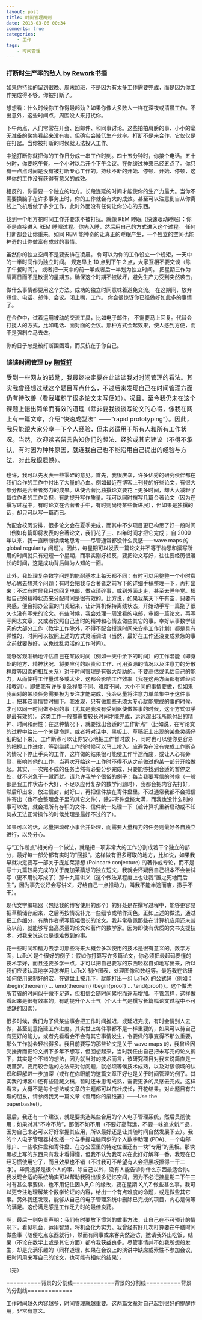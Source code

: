 ```yaml
---
layout: post
title: 时间管理两则
date: 2013-03-06 00:34
comments: true
categories: 
    - 工作
tags: 
    - 时间管理
---
```

<h3>打断时生产率的敌人 by <a href="http://book.douban.com/subject/5320866/">Rework</a>书摘</h3>
如果你持续的留到很晚、周末加班，不是因为有太多工作需要完成，而是因为你工作完成得不够。你被打断了。

想想看：什么时候你工作得最起劲？如果你像大多数人一样在深夜或清晨工作。不出意外，这些时间点，周围没人来打扰你。

下午两点，人们常常在开会、回邮件、和同事讨论。这些拍拍肩膀的事、小小的毫无准备的聚集看起来没有害，但确实会降低生产效率。打断不是来合作，它仅仅是在打岔。当你被打断的时候就无法投入工作。

中途打断你就把你的工作日分成一串工作时刻。四十五分钟时，你接个电话。五十分时，你要吃午餐。一个小时以后开个下午会议。在你缓过神来已经五点了。你只有一点点时间是没有被打断专心工作的。持续不断的开始、停顿、开始、停顿，这样你的工作没有获得有意义的成效。

相反的，你需要一个独立的地方。长段连延的时间才能使你的生产力最大。当你不需要换脑子在许多事务上时，你的工作就会有大的成效。甚至可以注意到自从你离线上飞机后做了多少工作，此时外面没有任何让你分心的东西。

找到一个地方花时间工作并要求不被打扰。就像 REM 睡眠（快速眼动睡眠）：你不是直接进入 REM 睡眠过程。你先入睡，然后用自己的方式进入这个过程。 任何打断都会让你重来。如同 REM 能神奇的让真正的睡眠产生，一个独立的空间也能神奇的让你做富有成效的事情。

虽然你的独立空间不是要安排在凌晨。 你可以为你的工作设立一个规矩，一天中的一半时间作为独立时间。 规定早上 10 点到下午 2 点，大家互相不要交谈（除了午餐时间）。 或者把一天中的前一半或者后一半划为独立时间。 把星期三作为隔离日而不是散漫的星期五。确保这个时期不被破坏，避免生产力受到突然袭击。

做什么事情都要用这个方法。成功的独立时间意味着避免交流。 在这期间，放弃短信、电话、邮件、会议。闭上嘴，工作。 你会很惊讶你已经做好如此多的事情了。

在合作中，试着运用被动的交流工具，比如电子邮件， 不需要马上回复。代替会打搅人的方式，比如电话、面对面的会议。那种方式会起效果，使人感到方便，而不是强制立马去做。

你的日子总是被打断围困着，而反抗在于你自己。
<h3><strong>谈谈时间管理 by <a href="http://www.global-sci.org/mc/issues/1/no4/pdf/40.pdf">陶哲轩</a></strong></h3>
<span style="line-height: 1.714285714; font-size: 1rem;">受到一些网友的鼓励，我最终决定要在此谈谈我对时间管理的看法。其实我曾经想过就这个题目写点什么，不过后来发现自己在时间管理方面仍有待改善（看我堆积了很多论文未写便知）。况且，至今我仍未在这个课题上悟出简单而有效的道理（除非要我谈谈写论文的心得，像我在网上有一篇文章，介绍“快速成型法”  ——“rapid prototyping”）。因此，我只能跟大家分享一下个人经验，但未必适用于所有人和所有工作状况。当然，欢迎读者留言告知你们的想法、经验或其它建议（不得不承认，有时因为种种原因，就连我自己也不能沿用自己提出的经验与方法，对此我很遗憾）。</span>

也许，我可以先发表一些零碎的意见。首先，我很庆幸，许多优秀的研究伙伴都在我们合作的工作中付出了大量的心血。例如最近在博客上刊登的好些论文，有很大部分都是合著者努力的成果。纵使合著比独撰论文要花上更多时间，却大大减轻了每位作者的工作负担，有助提升写作质量。我可以同时撰写几篇合著论文（因为在撰写过程中，有时论文在合著者手中，有时则尚待某些新进展），但如果是独撰的话，却只可以写一篇而已。

为配合校历安排，很多论文会在夏季完成，而其中不少项目更已构思了好一段时间（例如有篇即将发表的合著论文，我们花了三、四年时间才把它完成； 自 2000 年以来，我一直断断续续地思考——尽管通常都没什么灵感——wave maps 的 global regularity 问题）。因此，每星期可以发表一篇论文并不等于构思和撰写所用的时间就只有短短一个星期，而事实刚好相反，要把论文写好，往往要经历很漫长的时间，这是成功背后鲜为人知的一面。

此外，我处理复杂数学问题的能耐基本上每天都不同：有时可以用整整一个小时费尽心思去想某个问题；有时会把我与合著者之前写下的详细手稿整理一下，再打出来；不过有时候我只想回复电邮，做点琐碎事，或到外面走走，甚至去睡午觉。根据自己的精神状态来分配时间是很有效的。比方说，如果我某天下午有空，只要有灵感，便会把办公室的门关起来，让计算机保持离线状态，开始动手写一篇拖了很久也没有写完的论文。有些时候，我会处理一周没看的电邮，审阅一篇论文，再写写网志文章，又或者按照自己当时的精神和心情去做些其它的事。幸好从事数学研究的大部分工作（教学工作除外，不得不配合授课时间来安排工作计划）都是具有弹性的，时间可以按照上述的方式灵活调动（当然，最好在工作还没变成紧急的事之前就要做好，以免扰乱灵活的工作时间）。

能够客观准确地评估自己在某段时间（例如一天中余下的时间）的工作潜能（即身处的地方、精神状况、将要应付的职责和工作、可用资源的情况以及注意力的分散程度等因素的相互关系）对于时间管理是有很大帮助的。不要高估或低估自己的能力，从而使得工作量过多或太少，这都会影响工作效率（我在这两方面都有过经验和教训）。即使我有许多复杂程度不同、难度不同、大小不同的事情要做，但如果我面对的某项任务需要极为专注才能完成，我会尽量将注意力单单集中于这件事上，把其它事情暂时搁下。我发现，只有做那些无须太专心就能完成的事的时候，才可以同一时间做不同的事（尤其是我没有受到驱使做某事的时候，这个方式似乎是最有效的）。这类工作一般都需要较长时间才能完成，远远超出我所能付出的精神、时间和耐性；在这种情况下，就要找出合适的“工作断点”（比如说，在写论文的过程中给出一个关键命题，或者将对话中、黑板上、草稿纸上出现的某些灵感仔细的记下来）。工作断点可以让你安心地把工作暂时放下，同时也可以使你更容易的把握工作进度，等到继续工作的时候可以马上投入。应避免在没有完成工作断点的情况下停止手头的工作，这样做的结果很可能使工作半途而废，或让人心有旁骛，影响其他的工作，当再次开始这一工作时不得不从之前做过的某一部分开始做起。其实，一次完不成的任务当然有必要分步完成，只要能够找到合适的暂停之处，就不必急于一蹴而就。请允许我举个很俗的例子：每当我要写信的时候（一般都是我工作状态不大好，不足以应付复杂的数学问题时），我都会把内容先打好，然后印出来，放进信封，封好口，再把信件放在寄件盘里。不过通常我都不会把信件寄出（也不会整理盘子里的其它文件），除非寄件盘挤太满，而我也没什么别的事可以做，就会把所有存积的文件、信件统一处理一下（趁计算机重新启动或不知何故无法正常操作的时候处理是最好不过的了）。

如果可以的话，尽量把琐碎小事合并处理，而需要大量精力的任务则最好各自独立进行，以免分心。

与“工作断点”相关的一个做法，就是把一项非常大的工作分割成若干个独立的部分，最好每一部分都有实时的“回报”。这样做有很多可取的地方，比如说，如果我早就决定要写一部关于庞加莱猜想 (Poincaré conjecture) 的著作或专论，而不是写十九篇较易完成的关于庞加莱猜想的独立短文，我就会怀疑我自己根本不会尝试写（更不用说写成了）那十九篇讲义（这个做法某程度上也让我“置之死地而后生”，因为事先说好会写讲义，好给自己一点推动力，叫我不能半途而废，撒手不干）。

现代文字编辑器（包括我的博客使用的那个）的好处是在撰写过程中，能够更容易把草稿储存起来，之后再按情况补充一些细节或稍作润色。正如上述的做法，通过把工作细分，有助作者撰写篇幅很长的论文。我非常敬佩那些在计算机应用还未普及以前，就能够写出高质量的论文和著作的数学家。因为即使有优质的文书支援技术，对我来说这也是很难做到的事。

花一些时间和精力去学习那些将来大概会多次使用的技术是很有意义的。数学方面，LaTeX 是个很好的例子：假如你打算写许多篇论文，你必须把最起码要懂的技术学好，而且还要多学一点，才可以把自己要写的东西轻松自如地写出来，所以我们应该认真地学习怎样用 LaTeX 制作图表、处理图像和数组等。最近我在钻研如何使用录制好的宏，在键盘上按几下，就能打出一组 LaTeX 的公式码（例如： \begin{theorem} … \end{theorem} \begin{proof} … \end{proof}）。这个做法所节省的时间似乎微不足道，但相信会随时间累积而逐渐增加。不管怎样，这样做看起来是很有效率的，有助提升个人士气（个人士气是撰写长篇幅论文过程中不可或缺的因素）。

很多时候，我们为了做某些事会把工作时间推迟，或延迟完成，有时会请别人去做，甚至刻意拖延工作进度。其实世上每件事都不是一样重要的，如果可以待自己有更好的能力，或者先看看会不会有其它事情发生，令要做的事变得不那么重要，那么工作就会轻松得多。我目前要写的那些论文是关于 wave maps 的，我曾经因受挫折而把论文搁下多年不想写，但回想起来，当时我任由自己把未写完的论文搁下，其实是个不错的想法，因为就当时的技术而言，该研究项目对我来说简直是一场噩梦。要用较合适的方法来对付问题，就必须等候技术成熟，以及对该领域的认识和理解进一步加深（或许在你眼前的这篇文章正好也是关于时间管理的例子。其实我的博客中还有些隐藏文稿，暂时还未思考成熟，需要更多的灵感去完成。这样看来，大概不是每个想法或文章的主题都可以茁壮成长，开花结果。对此题目有兴趣的朋友，请参阅我另一篇文章《善用你的废纸篓》——Use the paperbasket）。

最后，我还有一个建议，就是要挑选某些合用的个人电子管理系统，然后贯彻使用；如果对其“不冷不热”，那倒不如不用（不要好高骛远，不要一味追求新产品，因为自己未必可以好好掌握其应用，所以最好还是让其随时间自然发展下去）。我的个人电子管理器材包括一个与手提电脑同步的个人数字助理 (PDA)、一个电邮账户、一些收件盘和寄件盘、在办公室里的特定位置还有一块“专用”的黑板。那块黑板上写的东西只有我才看得懂，但我不认为我可以在此好好解释一番。我现在已经习惯使用它了，而且效果也不错（不过我可不希望有人会把黑板擦得一干二净）。毕竟选择是很个人的事，除自己以外，没有人能告诉你什么东西最适合你。我发现合适的系统确实可以帮助我腾出很多记忆空间，因为不必记挂星期二下午三时有甚么事要做，也不用记住因A,B,C 的缘故，要在星期 X,Y,Z 做些甚么事。我可以更专注地理解某个数学论证的内容，给出一个有点难度的命题，或是做些其它事。另外我还发现，能够从自己的电子管理系统中删除已完成的项目，内心是何等的满足。这份满足感是工作乏力时的最佳良药。

啊，最后一则免责声明：我们有时要放下惯常的做事方法，让自己在不可预计的情况下，看见机会，运用智慧，将机会化为实力。我曾经有好几次打算要在午膳时间做些事（随便吃点东西就行），然而有同事或来客突然造访，邀请我外出吃饭，结果（不论在数学上或是其它方面）都令我获益良多。尽管事情并不如我所想般发生，却是充满乐趣的（同样道理，如果在会议上的演讲中缺席或索性不参加会议，把时间用来写自己的论文，也可能有相似的结果）。

（完）

==========背景的分割线============背景的分割线==========背景的分割线=============

工作时间越久内容越多，时间管理就越重要。这两篇文章对自己起到很好的提醒作用，非常有意义。
